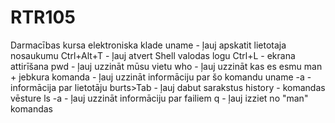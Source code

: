 # RTR105
Darmacības kursa elektroniska klade
uname - ļauj apskatit lietotaja nosaukumu
Ctrl+Alt+T - ļauj atvert Shell valodas logu
Ctrl+L - ekrana attirīšana
pwd - ļauj uzzināt mūsu vietu
who - ļauj uzzināt kas es esmu
man + jebkura komanda - ļauj uzzināt informāciju par šo komandu
uname -a - informācija par lietotāju
burts>Tab - ļauj dabut sarakstus
history - komandas vēsture
ls -a - ļauj uzzināt informāciju par failiem
q - ļauj izziet no "man" komandas
